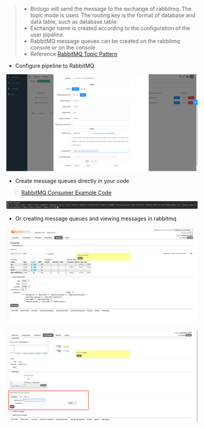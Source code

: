 > - Binlogo will send the message to the exchange of rabbitmq. The topic mode is used. The routing key is the format of database and data table, such as database.table.
> - Exchange name is created according to the configuration of the user pipeline.
> - RabbitMQ message queues can be created on the rabbitmq console or on the console
> - Reference [RabbitMQ Topic Pattern](https://www.rabbitmq.com/tutorials/tutorial-five-go.html)

- Configure pipeline to RabbitMQ

![avatar](/docs/assets/pic/config_output_rabbit.en.png)

- Create message queues directly in your code

> [RabbitMQ Consumer Example Code](https://github.com/jin06/binlogo/tree/master/examples/rabbitmq/main.go)

![avatar](/docs/assets/pic/config_output_rabbit2.png)

- Or creating message queues and viewing messages in rabbitmq

![avatar](/docs/assets/pic/config_output_rabbit3.png)

![avatar](/docs/assets/pic/config_output_rabbit4.png)









